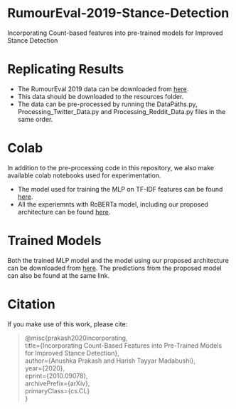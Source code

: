 # RumourEval-2019-Stance-Detection

Incorporating Count-based features into pre-trained models for Improved Stance Detection

# Replicating Results
- The RumourEval 2019 data can be downloaded 
from [here](https://figshare.com/articles/RumourEval_2019_data/8845580).
- This data should be downloaded to the resources folder.
- The data can be pre-processed by running the DataPaths.py,  Processing_Twitter_Data.py and Processing_Reddit_Data.py files in the same order. 
 
# Colab

In addition to the pre-processing code in this repository, we also make available colab notebooks used for experimentation. 

- The model used for training the MLP on TF-IDF features can be found [here](https://colab.research.google.com/drive/1mQbK-nI0EWGymUFJJJQ_35nMnvNG4RaL?usp=sharing).
- All the experiemnts with RoBERTa model, including our proposed architecture can be found  [here](https://colab.research.google.com/drive/1eB8EMCwEE1_o5QOdC0gEejxqgkv6Q_cO?usp=sharing). 


# Trained Models

Both the trained MLP model and the model using our proposed architecture can be downloaded from [here](https://drive.google.com/drive/u/0/folders/17KfaFLjQWRYJucO_JqVQWj_o31QsO26K). The predictions from the proposed model can also be found at the same link. 

# Citation

If you make use of this work, please cite:

> @misc{prakash2020incorporating,  
title={Incorporating Count-Based Features into Pre-Trained Models for Improved Stance Detection},  
author={Anushka Prakash and Harish Tayyar Madabushi},  
year={2020},  
eprint={2010.09078},  
archivePrefix={arXiv},  
primaryClass={cs.CL}  
}
